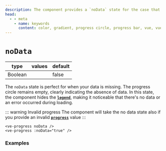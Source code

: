 ```yaml
---
description: The component provides a `noData` state for the case that your data is not available. The circle progress is still empty.
head:
  - - meta
    - name: keywords
      content: color, gradient, progress circle, progress bar, vue, vue3, vuejs, vue.js
---
```


# `noData`

<Badge class="mt-2" type="success" text="Animated" />

| type    | values | default |
|---------|--------|---------|
| Boolean |        | false   |

The `noData` state is perfect for when your data is missing. The progress circle remains empty, clearly indicating the
absence of data. In this state, the component hides the **[`legend`](legend.md)**, making it noticeable that there's no
data or an error occurred during loading.

::: warning Invalid progress
The component will take the no data state also if you provide an invalid **[`progress`](progress.md)** value
:::


```vue
<ve-progress noData />
<ve-progress :noData="true" />
```

### Examples

<script setup>
  import NoData from "../../.vitepress/theme/Guide/NoData/NoData.vue";
</script>

<p>

<NoData>
<template #code="{ noData, progress }">

```js-vue
<ve-progress :noData="{{ noData }}" :progress="{{ progress }}">
  <template #legend>
      <span>/100</span>
  </template>
  <template #legend-caption>
      <span>i'm a caption</span>
  </template>
</ve-progress>

<ve-progress :noData="{{ noData }}" progress="Bad progress">
  <template #legend-caption>
      <span>Bad progress</span>
  </template>
</ve-progress>
```

</template>
</NoData>

</p>

